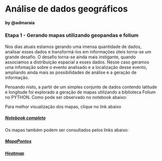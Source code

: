 
# Análise de dados geográficos
#### by @admaraia

### Etapa 1 - Gerando mapas utilizando geopandas e folium

#### 

Nos dias atuais estamos gerando uma imensa quantidade de dados, analisar esses dados e transformá-los em informações úteis torna-se um grande desafio.
O desafio torna-se ainda mais instigante, quando associamos a distribuição espacial a esses dados. Nesse caso geramos uma infomação sobre o evento analisado e a localização desse evento, ampliando ainda mais as possibilidades de análise e a geração de informação.

Pensando nisto, a partir de um simples conjunto de dados contendo latitude e longitude foi explorado a geração de mapas utilizando a biblioteca Folium no PYTHON. Como pode ser observado no notebook abaixo:

Para melhor visualização dos mapas, clique no link abaixo <h5><a href="https://nbviewer.jupyter.org/github/admaraia/sapom/blob/ed49daeec98256a766a33014424bc91d8377f0e8/teste_geopandas_folium.ipynb"> Notebook completo </a></h5>

Os mapas também podem ser consultados pelos links abaixo:
####
<h5><a href="https://github.com/admaraia/sapom/blob/main/mapapontos.html"> MapaPontos </a></h5>

<h5><a href="https://github.com/admaraia/sapom/blob/main/Heatmap.html"> Heatmap </a></h5>

<iframe src="https://github.com/admaraia/sapom/blob/main/Heatmap.html width=800 height=500></iframe>


